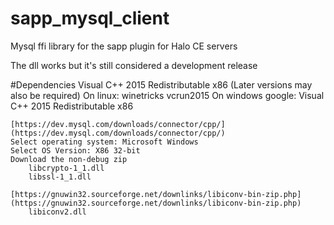 # sapp_mysql_client
Mysql ffi library for the sapp plugin for Halo CE servers

The dll works but it's still considered a development release

#Dependencies
    Visual C++ 2015 Redistributable x86 (Later versions may also be required)
        On linux: winetricks vcrun2015
        On windows google: Visual C++ 2015 Redistributable x86

    [https://dev.mysql.com/downloads/connector/cpp/](https://dev.mysql.com/downloads/connector/cpp/)
    Select operating system: Microsoft Windows
    Select OS Version: X86 32-bit
    Download the non-debug zip
        libcrypto-1_1.dll
        libssl-1_1.dll

    [https://gnuwin32.sourceforge.net/downlinks/libiconv-bin-zip.php](https://gnuwin32.sourceforge.net/downlinks/libiconv-bin-zip.php)
        libiconv2.dll
